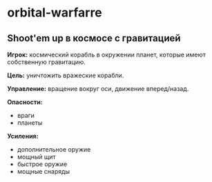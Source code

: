 # orbital-warfarre
## Shoot'em up в космосе с гравитацией

**Игрок:** космический корабль в окружении планет, которые имеют собственную гравитацию.

**Цель:** уничтожить вражеские корабли.

**Управление:** вращение вокруг оси, движение вперед/назад.

**Опасности:** 
  - враги
  - планеты

**Усиления:**
  - дополнительное оружие
  - мощный щит
  - быстрое оружие
  - мощные снаряды
